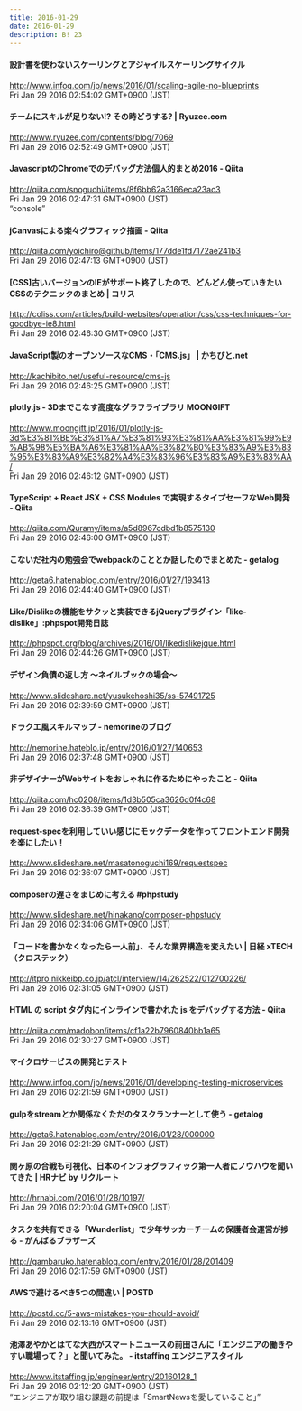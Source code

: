 ```yaml
---
title: 2016-01-29
date: 2016-01-29
description: B! 23
---
```


#### 設計書を使わないスケーリングとアジャイルスケーリングサイクル
http://www.infoq.com/jp/news/2016/01/scaling-agile-no-blueprints<br>
Fri Jan 29 2016 02:54:02 GMT+0900 (JST)<br>


#### チームにスキルが足りない!? その時どうする? | Ryuzee.com
http://www.ryuzee.com/contents/blog/7069<br>
Fri Jan 29 2016 02:52:49 GMT+0900 (JST)<br>


#### JavascriptのChromeでのデバッグ方法個人的まとめ2016 - Qiita
http://qiita.com/snoguchi/items/8f6bb62a3166eca23ac3<br>
Fri Jan 29 2016 02:47:31 GMT+0900 (JST)<br>
“console”


####  jCanvasによる楽々グラフィック描画 - Qiita
http://qiita.com/yoichiro@github/items/177dde1fd7172ae241b3<br>
Fri Jan 29 2016 02:47:13 GMT+0900 (JST)<br>


####   [CSS]古いバージョンのIEがサポート終了したので、どんどん使っていきたいCSSのテクニックのまとめ | コリス
http://coliss.com/articles/build-websites/operation/css/css-techniques-for-goodbye-ie8.html<br>
Fri Jan 29 2016 02:46:30 GMT+0900 (JST)<br>


#### JavaScript製のオープンソースなCMS・「CMS.js」 | かちびと.net
http://kachibito.net/useful-resource/cms-js<br>
Fri Jan 29 2016 02:46:25 GMT+0900 (JST)<br>


#### plotly.js - 3Dまでこなす高度なグラフライブラリ MOONGIFT
http://www.moongift.jp/2016/01/plotly-js-3d%E3%81%BE%E3%81%A7%E3%81%93%E3%81%AA%E3%81%99%E9%AB%98%E5%BA%A6%E3%81%AA%E3%82%B0%E3%83%A9%E3%83%95%E3%83%A9%E3%82%A4%E3%83%96%E3%83%A9%E3%83%AA/<br>
Fri Jan 29 2016 02:46:12 GMT+0900 (JST)<br>


#### TypeScript + React JSX + CSS Modules で実現するタイプセーフなWeb開発 - Qiita
http://qiita.com/Quramy/items/a5d8967cdbd1b8575130<br>
Fri Jan 29 2016 02:46:00 GMT+0900 (JST)<br>


#### こないだ社内の勉強会でwebpackのこととか話したのでまとめた - getalog
http://geta6.hatenablog.com/entry/2016/01/27/193413<br>
Fri Jan 29 2016 02:44:40 GMT+0900 (JST)<br>


#### Like/Dislikeの機能をサクッと実装できるjQueryプラグイン「like-dislike」:phpspot開発日誌
http://phpspot.org/blog/archives/2016/01/likedislikejque.html<br>
Fri Jan 29 2016 02:44:26 GMT+0900 (JST)<br>


#### デザイン負債の返し方 〜ネイルブックの場合〜
http://www.slideshare.net/yusukehoshi35/ss-57491725<br>
Fri Jan 29 2016 02:39:59 GMT+0900 (JST)<br>


#### ドラクエ風スキルマップ - nemorineのブログ
http://nemorine.hateblo.jp/entry/2016/01/27/140653<br>
Fri Jan 29 2016 02:37:48 GMT+0900 (JST)<br>


#### 非デザイナーがWebサイトをおしゃれに作るためにやったこと - Qiita
http://qiita.com/hc0208/items/1d3b505ca3626d0f4c68<br>
Fri Jan 29 2016 02:36:39 GMT+0900 (JST)<br>


#### request-specを利用していい感じにモックデータを作ってフロントエンド開発を楽にしたい！ 
http://www.slideshare.net/masatonoguchi169/requestspec<br>
Fri Jan 29 2016 02:36:07 GMT+0900 (JST)<br>


#### composerの遅さをまじめに考える #phpstudy
http://www.slideshare.net/hinakano/composer-phpstudy<br>
Fri Jan 29 2016 02:34:06 GMT+0900 (JST)<br>


#### 「コードを書かなくなったら一人前」、そんな業界構造を変えたい | 日経 xTECH（クロステック）
http://itpro.nikkeibp.co.jp/atcl/interview/14/262522/012700226/<br>
Fri Jan 29 2016 02:31:05 GMT+0900 (JST)<br>


#### HTML の script タグ内にインラインで書かれた js をデバッグする方法 - Qiita
http://qiita.com/madobon/items/cf1a22b7960840bb1a65<br>
Fri Jan 29 2016 02:30:27 GMT+0900 (JST)<br>


#### マイクロサービスの開発とテスト
http://www.infoq.com/jp/news/2016/01/developing-testing-microservices<br>
Fri Jan 29 2016 02:21:59 GMT+0900 (JST)<br>


#### gulpをstreamとか関係なくただのタスクランナーとして使う - getalog
http://geta6.hatenablog.com/entry/2016/01/28/000000<br>
Fri Jan 29 2016 02:21:29 GMT+0900 (JST)<br>


#### 関ヶ原の合戦も可視化、日本のインフォグラフィック第一人者にノウハウを聞いてきた | HRナビ by リクルート
http://hrnabi.com/2016/01/28/10197/<br>
Fri Jan 29 2016 02:20:04 GMT+0900 (JST)<br>


#### タスクを共有できる「Wunderlist」で少年サッカーチームの保護者会運営が捗る - がんばるブラザーズ
http://gambaruko.hatenablog.com/entry/2016/01/28/201409<br>
Fri Jan 29 2016 02:17:59 GMT+0900 (JST)<br>


#### AWSで避けるべき5つの間違い | POSTD
http://postd.cc/5-aws-mistakes-you-should-avoid/<br>
Fri Jan 29 2016 02:13:16 GMT+0900 (JST)<br>


#### 池澤あやかとはてな大西がスマートニュースの前田さんに「エンジニアの働きやすい職場って？」と聞いてみた。 - itstaffing エンジニアスタイル
http://www.itstaffing.jp/engineer/entry/20160128_1<br>
Fri Jan 29 2016 02:12:20 GMT+0900 (JST)<br>
“エンジニアが取り組む課題の前提は「SmartNewsを愛していること」”


